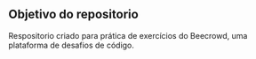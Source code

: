 ## Objetivo do repositorio

Respositorio criado para prática de exercícios do Beecrowd, uma plataforma de desafios de código.

